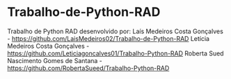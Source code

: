 # Trabalho-de-Python-RAD
Trabalho de Python RAD desenvolvido por:
Laís Medeiros Costa Gonçalves - https://github.com/LaisMedeiros02/Trabalho-de-Python-RAD
Letícia Medeiros Costa Gonçalves - https://github.com/Leticiagoncalves01/Trabalho-Python-RAD
Roberta Sued Nascimento Gomes de Santana - https://github.com/RobertaSueed/Trabalho-Python-RAD

